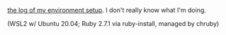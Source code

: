 [the log of my environment setup](https://github.com/bubbavox/notes_public/blob/master/WSL_log.md). I don't really know what I'm doing.

(WSL2 w/ Ubuntu 20.04; Ruby 2.7.1 via ruby-install, managed by chruby)
